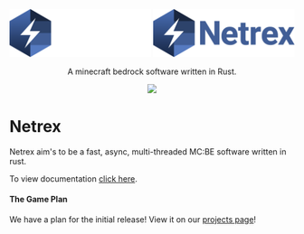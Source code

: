 <div align="center">
     <p>
          <img alt="Netrex" width="250" src="https://raw.githubusercontent.com/NetrexMC/Netrex/master/assets/netrex_dark.png#gh-dark-mode-only">
          <img alt="Netrex" width="250" src="https://raw.githubusercontent.com/NetrexMC/Netrex/master/assets/netrex_light.png#gh-light-mode-only"> 
    </p>
     <p>
          <p>A minecraft bedrock software written in Rust.</p>
            <a href="https://discord.gg/y4aWA5MQxK"><img src="https://img.shields.io/discord/846586369568800798.svg?label=&logo=discord&logoColor=ffffff&color=7389D8&labelColor=6A7EC2"></a>
     </p>
</div>

# Netrex

Netrex aim's to be a fast, async, multi-threaded MC:BE software written in rust.

To view documentation [click here](https://netrexmc.github.io/Netrex/).


#### The Game Plan

We have a plan for the initial release! View it on our [projects page](https://github.com/NetrexMC/Netrex/projects/1)!
